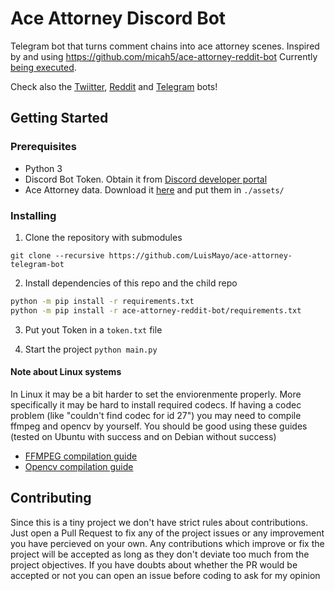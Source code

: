 # Ace Attorney Discord Bot
 Telegram bot that turns comment chains into ace attorney scenes. Inspired by and using https://github.com/micah5/ace-attorney-reddit-bot
 Currently [being executed](https://discord.com/oauth2/authorize?client_id=806980920544460831&permissions=100352&scope=bot).
 
 Check also the [Twiitter](https://github.com/LuisMayo/ace-attorney-twitter-bot), [Reddit](https://github.com/micah5/ace-attorney-reddit-bot) and [Telegram](https://github.com/LuisMayo/ace-attorney-telegram-bot) bots!
 
## Getting Started

### Prerequisites

 - Python 3
 - Discord Bot Token. Obtain it from [Discord developer portal](https://discord.com/developers/)
 - Ace Attorney data. Download it [here](https://drive.google.com/drive/folders/1jNpnB3pjHFvOyrfZ-WxlOXNaZ-XH4INx?usp=sharing) and put them in `./assets/`
 
 
### Installing

1. Clone the repository with submodules

```
git clone --recursive https://github.com/LuisMayo/ace-attorney-telegram-bot
```
2. Install dependencies of this repo and the child repo
``` bash
python -m pip install -r requirements.txt
python -m pip install -r ace-attorney-reddit-bot/requirements.txt
```

3. Put yout Token in a `token.txt` file

4. Start the project
`python main.py`

#### Note about Linux systems
In Linux it may be a bit harder to set the enviorenmente properly. More specifically it may be hard to install required codecs.
If having a codec problem (like "couldn't find codec for id 27") you may need to compile ffmpeg and opencv by yourself.
You should be good using these guides (tested on Ubuntu with success and on Debian without success)
  - [FFMPEG compilation guide](https://trac.ffmpeg.org/wiki/CompilationGuide/Ubuntu)
  - [Opencv compilation guide](https://docs.opencv.org/master/d2/de6/tutorial_py_setup_in_ubuntu.html)

## Contributing
Since this is a tiny project we don't have strict rules about contributions. Just open a Pull Request to fix any of the project issues or any improvement you have percieved on your own. Any contributions which improve or fix the project will be accepted as long as they don't deviate too much from the project objectives. If you have doubts about whether the PR would be accepted or not you can open an issue before coding to ask for my opinion
